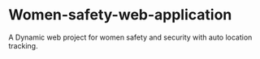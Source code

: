 # Women-safety-web-application

A Dynamic web project for women safety and security with auto location tracking.